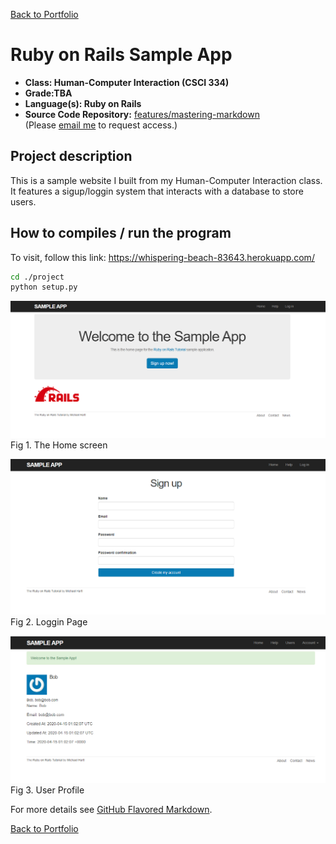 [Back to Portfolio](./)

Ruby on Rails Sample App
===============

-   **Class: Human-Computer Interaction (CSCI 334)** 
-   **Grade:TBA**
-   **Language(s): Ruby on Rails**
-   **Source Code Repository:** [features/mastering-markdown](https://github.com/brian2524/sample_app)  
    (Please [email me](mailto:BTHinkle@csustudent.net?subject=GitHub%20Access) to request access.)

## Project description

This is a sample website I built from my Human-Computer Interaction class. It features a sigup/loggin system that interacts with a database to store users.

## How to compiles / run the program

To visit, follow this link: https://whispering-beach-83643.herokuapp.com/

```bash
cd ./project
python setup.py
```

![screenshot](images/SampleApp1.PNG)
Fig 1. The Home screen

![screenshot](images/SampleApp2.PNG)
Fig 2. Loggin Page

![screenshot](images/SampleApp3.PNG)
Fig 3. User Profile

For more details see [GitHub Flavored Markdown](https://guides.github.com/features/mastering-markdown/).

[Back to Portfolio](./)
